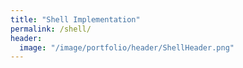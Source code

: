 ```yaml
---
title: "Shell Implementation"
permalink: /shell/
header:
  image: "/image/portfolio/header/ShellHeader.png"
---
```

